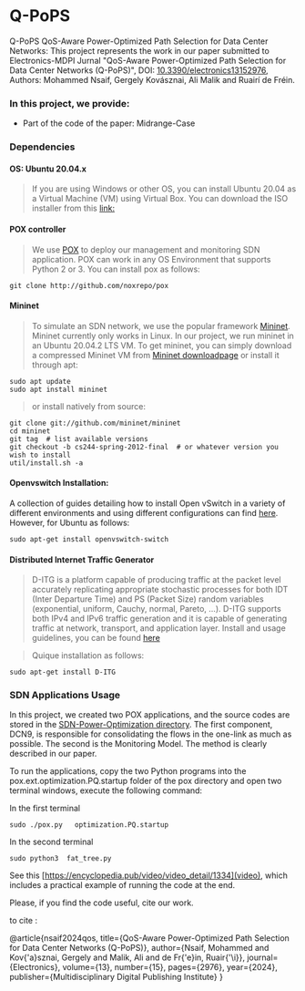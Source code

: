 # Q-PoPS
Q-PoPS QoS-Aware Power-Optimized Path Selection for Data Center Networks: This project represents the work in our paper submitted to Electronics-MDPI Jurnal "QoS-Aware Power-Optimized Path Selection for Data Center Networks (Q-PoPS)",  DOI: [10.3390/electronics13152976](https://doi.org/10.3390/electronics13152976), Authors: Mohammed Nsaif, Gergely Kovásznai, Ali Malik and Ruairí de Fréin.

### In this project, we provide:

- Part of the code of the paper: Midrange-Case

### Dependencies

#### OS: Ubuntu 20.04.x

>  If you are using Windows or other OS, you can install Ubuntu 20.04 as a Virtual Machine (VM) using Virtual Box. You can download the ISO installer from this [link:](https://www.ubuntu.com/download/desktop)

####  POX controller

> We use [POX](https://github.com/noxrepo/pox) to deploy our management and monitoring SDN application. POX can work in any OS Environment that supports Python 2 or 3. You can install pox as follows:
```
git clone http://github.com/noxrepo/pox
```

#### Mininet

> To simulate an SDN network, we use the popular framework [Mininet](http://mininet.org/). Mininet currently only works in Linux. In our project, we run mininet in an Ubuntu 20.04.2 LTS VM. To get mininet, you can simply download a compressed Mininet VM from [Mininet downloadpage](https://github.com/mininet/mininet/wiki/Mininet-VM-Images) or install it through apt: 
```
sudo apt update 
sudo apt install mininet
```
> or install natively from source:
```
git clone git://github.com/mininet/mininet
cd mininet
git tag  # list available versions
git checkout -b cs244-spring-2012-final  # or whatever version you wish to install
util/install.sh -a
```

#### Openvswitch Installation: 
A collection of guides detailing how to install Open vSwitch in a variety of different environments and using different configurations can find [here](https://docs.openvswitch.org/en/latest/intro/install/). However, for Ubuntu as follows:

```
sudo apt-get install openvswitch-switch
```

#### Distributed Internet Traffic Generator
> D-ITG is a platform capable of producing traffic at the packet level accurately replicating appropriate stochastic processes for both IDT (Inter Departure Time) and PS (Packet Size) random variables (exponential, uniform, Cauchy, normal, Pareto, ...).
D-ITG supports both IPv4 and IPv6 traffic generation and it is capable of generating traffic at network, transport, and application layer.
Install and usage guidelines, you can be found [here](https://traffic.comics.unina.it/software/ITG/)

> Quique installation as follows:

```
sudo apt-get install D-ITG
```


### SDN Applications Usage

In this project, we created two POX applications, and the source codes are stored in the  [SDN-Power-Optimization directory](https://github.com/nsaif86/SDN-Power-Optimization/tree/main). The first component, DCN9, is responsible for consolidating the flows in the one-link as much as possible. The second is the Monitoring Model. The method is clearly described in our paper.



To run the applications, copy the two Python programs into the pox.ext.optimization.PQ.startup folder of the pox directory and open two terminal windows, execute the following command:

In the first terminal
```
sudo ./pox.py   optimization.PQ.startup

```
In the second terminal
```
sudo python3  fat_tree.py
```
See this [https://encyclopedia.pub/video/video_detail/1334](video), which includes a practical example of running the code at the end.

Please, if you find the code useful, cite our work.

to cite :

@article{nsaif2024qos,
  title={QoS-Aware Power-Optimized Path Selection for Data Center Networks (Q-PoPS)},
  author={Nsaif, Mohammed and Kov{\'a}sznai, Gergely and Malik, Ali and de Fr{\'e}in, Ruair{\'\i}},
  journal={Electronics},
  volume={13},
  number={15},
  pages={2976},
  year={2024},
  publisher={Multidisciplinary Digital Publishing Institute}
}


